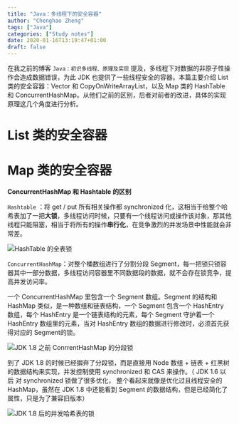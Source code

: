 ```yaml
---
title: "Java：多线程下的安全容器"
author: "Chenghao Zheng"
tags: ["Java"]
categories: ["Study notes"]
date: 2020-01-16T13:19:47+01:00
draft: false
---
```




在我之前的博客 `Java：初识多线程、原理及实现` 提及，多线程下对数据的非原子性操作会造成数据错误，为此 JDK 也提供了一些线程安全的容器。本篇主要介绍 List 类的安全容器：Vector 和 CopyOnWriteArrayList，以及 Map 类的 HashTable 和 ConcurrentHashMap。从他们之前的区别，后者对前者的改进，具体的实现原理这几个角度进行分析。



# List 类的安全容器

### 

# Map 类的安全容器

**ConcurrentHashMap 和 Hashtable 的区别**

`Hashtable` ：将 get / put 所有相关操作都 synchronized 化，这相当于给整个哈希表加了一把**大锁**，多线程访问时候，只要有一个线程访问或操作该对象，那其他线程只能阻塞，相当于将所有的操作**串行化**，在竞争激烈的并发场景中性能就会非常差。

![HashTable 的全表锁](/images/HashTableLock.png)

`ConcurrentHashMap`：对整个桶数组进行了分割分段 Segment，每一把锁只锁容器其中一部分数据，多线程访问容器里不同数据段的数据，就不会存在锁竞争，提高并发访问率。 

一个 ConcurrentHashMap 里包含一个 Segment 数组。Segment 的结构和 HashMap 类似，是一种数组和链表结构，一个 Segment 包含一个 HashEntry 数组，每个 HashEntry 是一个链表结构的元素，每个 Segment 守护着一个HashEntry 数组里的元素，当对 HashEntry 数组的数据进行修改时，必须首先获得对应的 Segment的锁。

![JDK 1.8 之前 ConrrentHashMap 的分段锁](/images/HashMapSegmentsLock.png)

到了 JDK 1.8 的时候已经摒弃了分段锁，而是直接用 Node 数组 + 链表 + 红黑树的数据结构来实现，并发控制使用 synchronized 和 CAS 来操作。（ JDK 1.6 以后 对 synchronized 锁做了很多优化， 整个看起来就像是优化过且线程安全的 HashMap，虽然在 JDK 1.8 中还能看到 Segment 的数据结构，但是已经简化了属性，只是为了兼容旧版本）

![JDK 1.8 后的并发哈希表的锁](/images/HashMapLock.jpeg)
